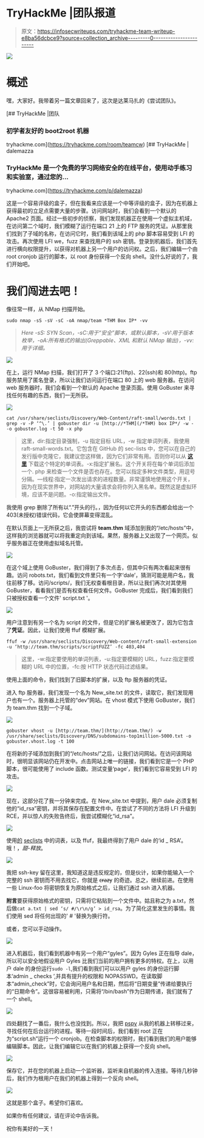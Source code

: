 # TryHackMe |团队报道

> 原文：<https://infosecwriteups.com/tryhackme-team-writeup-e8ba56dcbce9?source=collection_archive---------0----------------------->

![](img/24e065708679e8c36c19bdb03a8fa3de.png)

# **概述**

嘿，大家好。我带着另一篇文章回来了，这次是达莱马扎的《尝试团队》。

[](https://tryhackme.com/room/teamcw) [## TryHackMe |团队

### 初学者友好的 boot2root 机器

tryhackme.com](https://tryhackme.com/room/teamcw) [](https://tryhackme.com/p/dalemazza) [## TryHackMe | dalemazza

### TryHackMe 是一个免费的学习网络安全的在线平台，使用动手练习和实验室，通过您的…

tryhackme.com](https://tryhackme.com/p/dalemazza) 

这是一个容易评级的盒子，但在我看来应该是一个中等评级的盒子，因为在机器上获得最初的立足点需要大量的步骤。访问网站时，我们会看到一个默认的 Apache2 页面。经过一些初步的侦察，我们发现机器正在使用一个虚拟主机域，在访问第二个域时，我们模糊了运行在端口 21 上的 FTP 服务的凭证。从那里我们找到了子域的名称，在访问它时，我们看到该域上的 php 脚本容易受到 LFI 的攻击。再次使用 LFI we，fuzz 来查找用户的 ssh 密钥。登录到机器后，我们首先进行横向权限提升，以获得对机器上另一个用户的访问权。之后，我们编辑一个由 root cronjob 运行的脚本，以 root 身份获得一个反向 shell。没什么好说的了，我们开始吧。

# 我们闯进去吧！

像往常一样，从 NMap 扫描开始。

```
sudo nmap -sS -sV -sC -oA nmap/team *THM Box IP* -vv
```

> *Here -sS: SYN Scan，-sC:用于“安全”脚本，或默认脚本，-sV:用于版本枚举，-oA:所有格式的输出(Greppable、XML 和默认 NMap 输出)，-vv:用于详细。*

![](img/edb15d3d9a89f42480f02f0230aeb2c6.png)

在上，运行 NMap 扫描，我们打开了 3 个端口:21(ftp)、22(ssh)和 80(http)。ftp 服务禁用了匿名登录，所以让我们访问运行在端口 80 上的 web 服务器。在访问 web 服务器时，我们会看到一个默认的 Apache 登录页面。使用 GoBuster 来寻找任何有趣的东西，我们一无所获。

![](img/21ff7c252d37c4c59f5f4f9f1426949f.png)

```
cat /usr/share/seclists/Discovery/Web-Content/raft-small/words.txt | grep -v -P ‘^\.’ | gobuster dir -u [http://*THM](/*THM) box IP*/ -w - -o gobuster.log -t 50 -x php
```

> 这里，dir:指定目录强制，-u 指定目标 URL，-w 指定单词列表，我使用 raft-small-words.txt。它包含在 GitHub 的 sec-lists 中，您可以在自己的发行版中克隆它，我建议您这样做，因为它们非常有用。否则你可以从 [**这里**](https://github.com/danielmiessler/SecLists/blob/master/Discovery/Web-Content/raft-small-directories.txt) 下载这个特定的单词表。-x:指定扩展名。这个开关将在每个单词后添加一个. php 来检查一个文件是否也存在。您可以指定多种文件类型，用逗号分隔。—线程:指定一次发出请求的进程数量。非常谨慎地使用这个开关，因为在现实世界中，对网站的大量请求会将你列入黑名单。既然这是虚拟环境，应该不是问题。-o:指定输出文件。

我使用 grep 删除了所有以“.”开头的行。，因为任何以它开头的东西都会给出一个 403(未授权)错误代码，它会使屏幕变得混乱。

在默认页面上一无所获之后，我尝试将 **team.thm** 域添加到我的“/etc/hosts”中，这样我的浏览器就可以将我重定向到该域。果然，服务器上又出现了一个网页。似乎服务器正在使用虚拟域名托管。

![](img/0246678beb730c76f3fe816681f30ca4.png)

在这个域上使用 GoBuster，我们得到了多次点击，但其中只有两次看起来很有趣。访问 robots.txt，我们看到文件里只有一个字‘dale’，猜测可能是用户名，我往前移了移。访问/scripts/，我们无权查看根目录，所以让我们再次对其使用 GoBuster，看看我们是否有权查看任何文件。GoBuster 完成后，我们看到我们只被授权查看一个文件' script.txt '。

![](img/a5fa9da20c48af18fd6ca15cf6211257.png)

用户注意到有另一个名为 script 的文件，但是它的扩展名被更改了，因为它包含了**凭证**。因此，让我们使用 ffuf 模糊扩展。

```
ffuf -w /usr/share/seclists/Discovery/Web-content/raft-small-extension -u ‘http://team.thm/scripts/scriptFUZZ’ -fc 403,404
```

> 这里，-w:指定要使用的单词列表，-u:指定要模糊的 URL，fuzz:指定要模糊的 URL 中的位置，-fc:按 HTTP 状态代码过滤结果。

使用上面的命令，我们找到了旧脚本的扩展，以及 ftp 服务器的凭证。

进入 ftp 服务器，我们发现一个名为 New_site.txt 的文件，读取它，我们发现用户也有一个。服务器上托管的“dev”网站。在 vhost 模式下使用 GoBuster，我们为 team.thm 找到一个子域。

![](img/a5fcc69705cbab5d28c1da38ba1b199f.png)

```
gobuster vhost -u [http://team.thm/](http://team.thm/) -w /usr/share/seclists/Discovery/DNS/subdomains-top1million-5000.txt -o gobuster.vhost.log -t 100
```

在将新的子域添加到我们的“/etc/hosts/”之后，让我们访问网站。在访问该网站时，很明显该网站仍在开发中。点击网站上唯一的链接，我们看到它是一个 PHP 脚本，很可能使用了 include 函数。测试变量‘page’，我们看到它容易受到 LFI 的攻击。

![](img/1199934a1db418ca4bccc721ed4998ea.png)

现在，这部分花了我一分钟来完成。在 New_site.txt 中提到，用户 dale 必须复制他的“id_rsa”密钥，并将其保存在配置文件中。在尝试了不同的方法将 LFI 升级到 RCE，并以惊人的失败告终后，我尝试模糊化“id_rsa”。

![](img/abf00937e6dca513b414494e1cab6c56.png)

使用[的](https://github.com/danielmiessler/SecLists/blob/master/Fuzzing/LFI/LFI-Jhaddix.txt) [seclists](https://github.com/danielmiessler/SecLists) 中的词表，以及 ffuf，我最终得到了用户 dale 的‘id _ RSA’。哦！，*甜-释放*。

![](img/b02fd7e5e245b5fa71eb5c9f690846ce.png)

我把 ssh-key 留在这里，我知道这是违反规定的，但是伙计，如果你能输入一个完整的 ssh 密钥而不用去找它，你就是 c̶r̶a̶z̶y 的奇迹。总之，继续前进。在使用一些 Linux-foo 将密钥恢复为原始格式之后，让我们通过 ssh 进入机器。

**附言**要获得原始格式的密钥，只需将它粘贴到一个文件中。姑且称之为 a.txt，然后做`cat a.txt | sed ‘s/ #/\r\n/g’ > id_rsa`。为了简化这里发生的事情。我们使用 sed 将任何出现的' # '替换为换行符。

或者，您可以手动操作。

![](img/aaf267b69e5ad609e7cd596ee932ac90.png)

进入机器后，我们看到机器中有另一个用户“gyles”。因为 Gyles 正在指导 dale，所以可以安全地假设用户 Gyles 比我们当前的用户拥有更多的特权。在上，以用户 dale 的身份运行`sudo -l`,我们看到我们可以以用户 gyles 的身份运行脚本‘admin _ checks ’,并具有提升的权限和 NOPASSWD。在读取脚本“admin_check”时，它会询问用户名和日期，然后将“日期变量”传递给要执行的“日期命令”。这很容易被利用，只需将“/bin/bash”作为日期传递，我们就有了一个 shell。

![](img/6bd57aee1fca8c1a70bb8bc9daa10cbe.png)

四处翻找了一番后，我什么也没找到。所以，我把 [pspy](https://github.com/DominicBreuker/pspy) 从我的机器上转移过来，寻找任何在后台运行的进程。等待一段时间后，我们看到 root 正在为“script.sh”运行一个 cronjob。在检查脚本的权限时，我们看到我们的用户能够编辑脚本。因此，让我们编辑它以在我们的机器上获得一个反向 shell。

![](img/176051eadf0b4707d26804d7cb0402a4.png)

保存它，并在您的机器上启动一个监听器，监听来自机器的传入连接。等待几秒钟后，我们作为根用户在我们的机器上得到一个反向 shell。

![](img/f4c9b2de3ec0dc74d95d39577b851516.png)

这就是那个盒子。希望你们喜欢。

如果你有任何建议，请在评论中告诉我。

祝你有美好的一天！